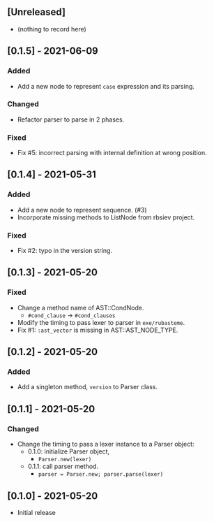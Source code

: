 ## [Unreleased]
- (nothing to record here)

## [0.1.5] - 2021-06-09
### Added
- Add a new node to represent `case` expression and its parsing.

### Changed
- Refactor parser to parse in 2 phases.

### Fixed
- Fix #5: incorrect parsing with internal definition at wrong
  position.

## [0.1.4] - 2021-05-31
### Added
- Add a new node to represent sequence. (#3)
- Incorporate missing methods to ListNode from rbsiev project.

### Fixed
- Fix #2: typo in the version string.

## [0.1.3] - 2021-05-20
### Fixed
- Change a method name of AST::CondNode.
  - `#cond_clause` -> `#cond_clauses`
- Modify the timing to pass lexer to parser in `exe/rubasteme`.
- Fix #1: `:ast_vector` is missing in AST::AST_NODE_TYPE.

## [0.1.2] - 2021-05-20
### Added
- Add a singleton method, `version` to Parser class.

## [0.1.1] - 2021-05-20
### Changed
- Change the timing to pass a lexer instance to a Parser object:
  - 0.1.0: initialize Parser object,
    - `Parser.new(lexer)`
  - 0.1.1: call parser method.
    - `parser = Parser.new; parser.parse(lexer)`

## [0.1.0] - 2021-05-20
- Initial release
